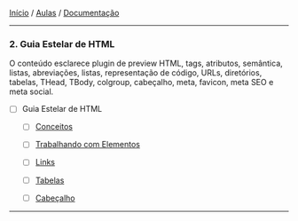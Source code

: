 [Início](https://github.com/Thalyalm/rocketseat-trilha-fundamentar) /
[Aulas](https://github.com/Thalyalm/rocketseat-trilha-fundamentar/tree/main/aulas) /
[Documentação](https://github.com/Thalyalm/rocketseat-trilha-fundamentar/tree/main/documentacao)

---

### 2. Guia Estelar de HTML

O conteúdo esclarece plugin de preview HTML, tags, atributos, semântica, listas, abreviações, listas, representação de código, URLs, diretórios, tabelas, THead, TBody, colgroup, cabeçalho, meta, favicon, meta SEO e meta social.

- [ ] Guia Estelar de HTML

    - [ ] [Conceitos](/aulas/guia-estelar-de-html/conceitos)

    - [ ] [Trabalhando com Elementos](/aulas/guia-estelar-de-html/trabalhando-com-elementos)

    - [ ] [Links](/aulas/guia-estelar-de-html/links)

    - [ ] [Tabelas](/aulas/guia-estelar-de-html/tabelas)

    - [ ] [Cabeçalho](/aulas/guia-estelar-de-html/cabecalho)

---